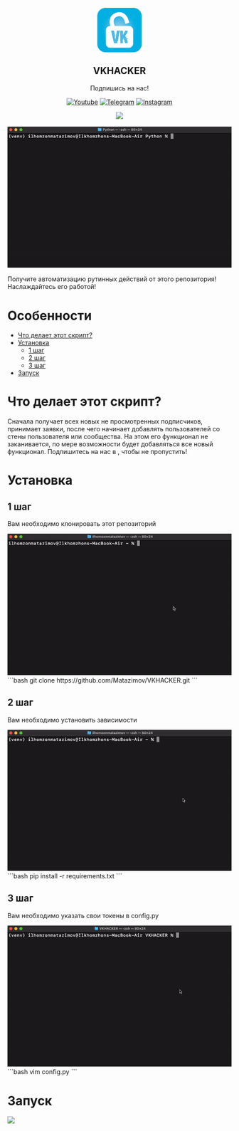 <p align="center">
  <img width="100px" src="https://github.com/Matazimov/VKHACKER/blob/main/assets/Ikonka-vkhack.png" align="center">
  <h2 align="center">VKHACKER</h2>

  <div align="center">

  <p align="center">Подпишись на нас!</p>

  <a href="">[![Youtube](https://img.shields.io/badge/YouTube-FF0000?style=for-the-badge&logo=youtube&logoColor=white)](https://www.youtube.com/channel/UC1-IbnSQyY7xzC3Troe8MTg)</a>
  <a href="">[![Telegram](https://img.shields.io/badge/Telegram-2CA5E0?style=for-the-badge&logo=telegram&logoColor=white)](https://t.me/matazimov_official)</a>
  <a href="">[![Instagram](https://img.shields.io/badge/Instagram-E4405F?style=for-the-badge&logo=instagram&logoColor=white)](https://www.instagram.com/mr_qpdb)</a>

  </div>
  <div align="center">
    <img src="http://ForTheBadge.com/images/badges/made-with-python.svg">

  </div>
<p>
</p>
<p>
<img src="https://github.com/Matazimov/VKHACKER/blob/main/assets/guide.gif">

Получите автоматизацию рутинных действий от этого репозитория! Наслаждайтесь его работой!
</p>

# Особенности
- [Что делает этот скрипт?](#что-делает-этот-скрипт)
- [Установка](#установка)
  - [1 шаг](#1-шаг)
  - [2 шаг](#2-шаг)
  - [3 шаг](#3-шаг)
- [Запуск](#запуск)


# Что делает этот скрипт?
Сначала получает всех новых не просмотренных подписчиков, принимает заявки, после чего начинает добавлять пользователей со стены пользователя или сообщества. На этом его функционал не заканивается, по мере возможности будет добавляться все новый функционал. Подпишитесь на нас в , чтобы не пропустить!

# Установка
## 1 шаг
Вам необходимо клонировать этот репозиторий

<img src="https://github.com/Matazimov/VKHACKER/blob/main/assets/git_clone.gif">
```bash
git clone https://github.com/Matazimov/VKHACKER.git
```

## 2 шаг
Вам необходимо установить зависимости

<img src="https://github.com/Matazimov/VKHACKER/blob/main/assets/requirements.gif">
```bash
pip install -r requirements.txt
```

## 3 шаг
Вам необходимо указать свои токены в config.py

<img src="https://github.com/Matazimov/VKHACKER/blob/main/assets/to_fill_tokens.gif">
```bash
vim config.py
```

# Запуск
<img src="https://https://github.com/Matazimov/VKHACKER/blob/main/assets/start.gif">

